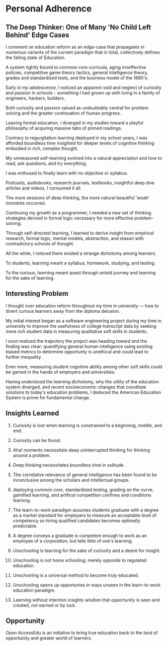 # Personal Adherence

## The Deep Thinker: One of Many 'No Child Left Behind' Edge Cases

I comment on education reform as an edge-case that propagates in numerous
variants of the current paradigm that in total, collectively defines the failing
state of Education.

A system tightly bound to common core curricula, aging inneffective policies,
competitive game theory tactics, general intelligence theory, grades and
standardized tests, and the business model of the 1880's.

Early in my adolescence, I noticed an apparent void and neglect of curiosity and
passion in schools - something I had grown up with living in a family of
engineers, hackers, builders.

Both curiosity and passion valued as undoubtably central for problem solving and
the greater continuation of human progress.

Leaving formal education, I diverged in my studies toward a playful philosophy
of acquring massive tabs of pinned readings.

Contrary to regurgitation learning deployed in my school years, I was afforded
boundless time insighted for deeper levels of cognitive thinking embodied in
rich, complex thought.

My unmeasured self-learning evolved into a natural appreciation and love to
read, ask questions, and try everything.

I was enthused to finally learn with no objective or syllabus.

Podcasts, audiobooks, research journals, textbooks, insightful deep dive
articles and videos, I consumed it all.

The more sessions of deep thinking, the more natural beautiful 'woah' moments
occurred.

Continuing my growth as a programmer, I needed a new set of thinking strategies
derived in formal logic necessary for more effective problem-solving.

Through self-directed learning, I learned to derive insight from empirical
research, formal logic, mental models, abstraction, and reason with
contradictory schools of thought.

All the while, I noticed there existed a strange dichotomy among learners.

To students, learning meant a syllabus, homework, studying, and testing.

To the curious, learning meant quest through untold journey and learning for the
sake of learning.

## Interesting Problem

I thought over education reform throughout my time in university — how to divert
curious learners away from the diploma delusion.

My initial interest began as a software engineering project during my time in
university to improve the usefulness of college transcript data by seeking more
rich student data in measuring qualitative soft skills in students.

I soon realized the trajectory the project was heading toward and the finding
was clear; quantifying general human intelligence using existing biased metrics
to determine opportunty is unethical and could lead to further inequality.

Even more, measuring student cognitive ability among other soft skills could be
gamed in the hands of employers and universities.

Having understood the learning dichotomy, why the utility of the education
system diverged, and recent socioeconomic changes that constitute solutions to
today's education problems, I deduced the American Education System is prime for
fundamental change.

## Insights Learned

1. Curiosity is lost when learning is constrained to a beginning, middle, and
   end.

2. Curiosity can be found.

3. Aha! moments necessitate deep uninterrupted thinking for thinking around a
   problem.

4. Deep thinking necessitates boundless time in solitude.

5. The correlative relevance of general intelligence has been found to be
   inconclusive among the scholars and intellectual groups.

6. deploying common core, standardized testing, grading on the curve, gamified
   learning, and artifical competition confines and conditions learning.

7. The learn-to-work paradigm assumes students graduate with a degree as a
   market standard for employers to measure an acceptable level of competency so
   hiring qualified candidates becomes optimally predictable.

8. A degree conveys a graduate is competent enough to work as an employee of a
   corporation, but tells little of one's learning.

9. Unschooling is learning for the sake of curiosity and a desire for insight.

10. Unschooling is not home schooling; merely opposite to regulated education.

11. Unschooling is a universal method to become truly educated.

12. Unschooling opens up opportunies in ways unseen in the learn-to-work
    education paradigm.

13. Learning without intention insights wisdom that opportunity is seen and
    created, not earned or by luck.

## Opportunity

Open AccessEdu is an initiative to bring true education back to the land of
opportunity and greater world of learners.

